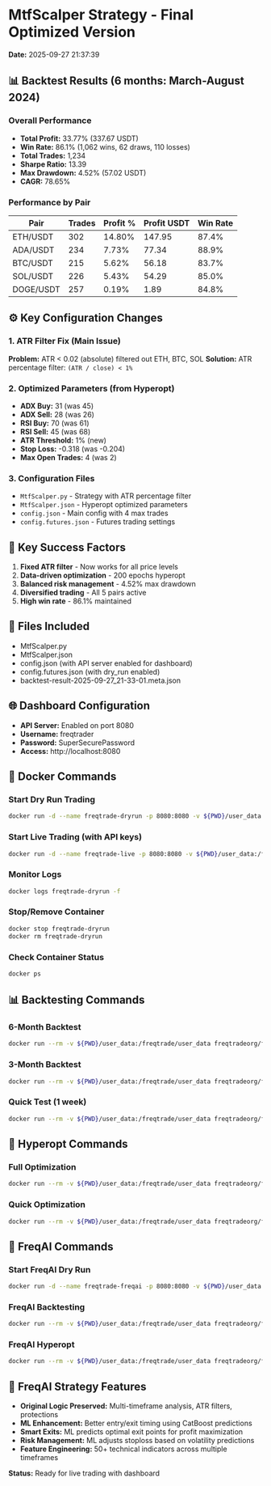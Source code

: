 # MtfScalper Strategy - Final Optimized Version
**Date:** 2025-09-27 21:37:39

## 📊 Backtest Results (6 months: March-August 2024)

### Overall Performance
- **Total Profit:** 33.77% (337.67 USDT)
- **Win Rate:** 86.1% (1,062 wins, 62 draws, 110 losses)
- **Total Trades:** 1,234
- **Sharpe Ratio:** 13.39
- **Max Drawdown:** 4.52% (57.02 USDT)
- **CAGR:** 78.65%

### Performance by Pair
| Pair | Trades | Profit % | Profit USDT | Win Rate |
|------|--------|----------|-------------|----------|
| ETH/USDT | 302 | 14.80% | 147.95 | 87.4% |
| ADA/USDT | 234 | 7.73% | 77.34 | 88.9% |
| BTC/USDT | 215 | 5.62% | 56.18 | 83.7% |
| SOL/USDT | 226 | 5.43% | 54.29 | 85.0% |
| DOGE/USDT | 257 | 0.19% | 1.89 | 84.8% |

## ⚙️ Key Configuration Changes

### 1. ATR Filter Fix (Main Issue)
**Problem:** ATR < 0.02 (absolute) filtered out ETH, BTC, SOL
**Solution:** ATR percentage filter: `(ATR / close) < 1%`

### 2. Optimized Parameters (from Hyperopt)
- **ADX Buy:** 31 (was 45)
- **ADX Sell:** 28 (was 26) 
- **RSI Buy:** 70 (was 61)
- **RSI Sell:** 45 (was 68)
- **ATR Threshold:** 1% (new)
- **Stop Loss:** -0.318 (was -0.204)
- **Max Open Trades:** 4 (was 2)

### 3. Configuration Files
- `MtfScalper.py` - Strategy with ATR percentage filter
- `MtfScalper.json` - Hyperopt optimized parameters
- `config.json` - Main config with 4 max trades
- `config.futures.json` - Futures trading settings

## 🎯 Key Success Factors
1. **Fixed ATR filter** - Now works for all price levels
2. **Data-driven optimization** - 200 epochs hyperopt
3. **Balanced risk management** - 4.52% max drawdown
4. **Diversified trading** - All 5 pairs active
5. **High win rate** - 86.1% maintained

## 📁 Files Included
- MtfScalper.py
- MtfScalper.json  
- config.json (with API server enabled for dashboard)
- config.futures.json (with dry_run enabled)
- backtest-result-2025-09-27_21-33-01.meta.json

## 🌐 Dashboard Configuration
- **API Server:** Enabled on port 8080
- **Username:** freqtrader
- **Password:** SuperSecurePassword
- **Access:** http://localhost:8080

## 🐳 Docker Commands

### Start Dry Run Trading
```bash
docker run -d --name freqtrade-dryrun -p 8080:8080 -v ${PWD}/user_data:/freqtrade/user_data freqtradeorg/freqtrade:stable trade --strategy MtfScalper --config user_data/config.json --config user_data/config.futures.json
```

### Start Live Trading (with API keys)
```bash
docker run -d --name freqtrade-live -p 8080:8080 -v ${PWD}/user_data:/freqtrade/user_data freqtradeorg/freqtrade:stable trade --strategy MtfScalper --config user_data/config.json --config user_data/config.futures.json
```

### Monitor Logs
```bash
docker logs freqtrade-dryrun -f
```

### Stop/Remove Container
```bash
docker stop freqtrade-dryrun
docker rm freqtrade-dryrun
```

### Check Container Status
```bash
docker ps
```

## 📊 Backtesting Commands

### 6-Month Backtest
```bash
docker run --rm -v ${PWD}/user_data:/freqtrade/user_data freqtradeorg/freqtrade:stable backtesting --strategy MtfScalper --config user_data/config.json --config user_data/config.futures.json --dry-run-wallet 1000 --timerange 20240301-20240901 --export trades
```

### 3-Month Backtest
```bash
docker run --rm -v ${PWD}/user_data:/freqtrade/user_data freqtradeorg/freqtrade:stable backtesting --strategy MtfScalper --config user_data/config.json --config user_data/config.futures.json --dry-run-wallet 1000 --timerange 20240601-20240831 --export trades
```

### Quick Test (1 week)
```bash
docker run --rm -v ${PWD}/user_data:/freqtrade/user_data freqtradeorg/freqtrade:stable backtesting --strategy MtfScalper --config user_data/config.json --config user_data/config.futures.json --dry-run-wallet 1000 --timerange 20240825-20240831
```

## 🔧 Hyperopt Commands

### Full Optimization
```bash
docker run --rm -v ${PWD}/user_data:/freqtrade/user_data freqtradeorg/freqtrade:stable hyperopt --strategy MtfScalper --config user_data/config.json --config user_data/config.futures.json --hyperopt-loss SharpeHyperOptLossDaily --spaces buy sell roi stoploss --epochs 200 --timerange 20240301-20240901
```

### Quick Optimization
```bash
docker run --rm -v ${PWD}/user_data:/freqtrade/user_data freqtradeorg/freqtrade:stable hyperopt --strategy MtfScalper --config user_data/config.json --config user_data/config.futures.json --hyperopt-loss SharpeHyperOptLossDaily --spaces buy sell --epochs 50 --timerange 20240801-20240831
```

## 🤖 FreqAI Commands

### Start FreqAI Dry Run
```bash
docker run -d --name freqtrade-freqai -p 8080:8080 -v ${PWD}/user_data:/freqtrade/user_data freqtradeorg/freqtrade:stable trade --strategy MtfScalperFreqAI_Enhanced --config user_data/config_freqai.json --freqaimodel CatBoostRegressor
```

### FreqAI Backtesting
```bash
docker run --rm -v ${PWD}/user_data:/freqtrade/user_data freqtradeorg/freqtrade:stable backtesting --strategy MtfScalperFreqAI_Enhanced --config user_data/config_freqai.json --freqaimodel CatBoostRegressor --timerange 20240301-20240901 --export trades
```

### FreqAI Hyperopt
```bash
docker run --rm -v ${PWD}/user_data:/freqtrade/user_data freqtradeorg/freqtrade:stable hyperopt --strategy MtfScalperFreqAI_Enhanced --config user_data/config_freqai.json --freqaimodel CatBoostRegressor --hyperopt-loss SharpeHyperOptLossDaily --spaces buy sell --epochs 100 --timerange 20240301-20240901
```

## 🧠 FreqAI Strategy Features
- **Original Logic Preserved:** Multi-timeframe analysis, ATR filters, protections
- **ML Enhancement:** Better entry/exit timing using CatBoost predictions
- **Smart Exits:** ML predicts optimal exit points for profit maximization
- **Risk Management:** ML adjusts stoploss based on volatility predictions
- **Feature Engineering:** 50+ technical indicators across multiple timeframes

**Status:** Ready for live trading with dashboard
